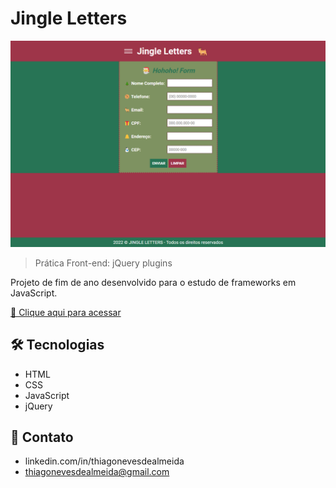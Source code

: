# Jingle Letters

![preview](./github/preview.png)

> Prática Front-end: jQuery plugins

Projeto de fim de ano desenvolvido para o estudo de frameworks em JavaScript.

[🔗 Clique aqui para acessar](https://thiagonevesalmeida.github.io/jingle-letters)

## 🛠️ Tecnologias

- HTML
- CSS
- JavaScript
- jQuery

## 📨 Contato

- linkedin.com/in/thiagonevesdealmeida
- thiagonevesdealmeida@gmail.com